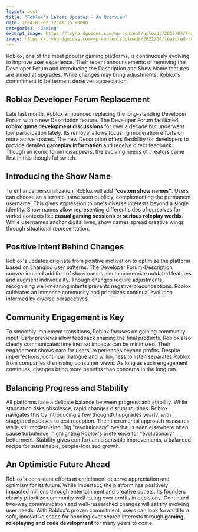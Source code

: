 ```yaml
---
layout: post
title: "Roblox's Latest Updates - An Overview"
date: 2024-01-02 12:41:15 +0000
categories: "Gaming"
excerpt_image: https://tryhardguides.com/wp-content/uploads/2022/04/featured-roblox-bedwars-disasters.jpg
image: https://tryhardguides.com/wp-content/uploads/2022/04/featured-roblox-bedwars-disasters.jpg
---
```


Roblox, one of the most popular gaming platforms, is continuously evolving to improve user experience. Their recent announcements of removing the Developer Forum and introducing the Description and Show Name features are aimed at upgrades. While changes may bring adjustments, Roblox's commitment to betterment deserves appreciation.
## Roblox Developer Forum Replacement  
Late last month, Roblox announced replacing the long-standing Developer Forum with a new Description feature. The Developer Forum facilitated **roblox game development discussions** for over a decade but underwent low participation lately. Its removal allows focusing moderation efforts on more active spaces. The new Description offers flexibility for developers to provide detailed **gameplay information** and receive direct feedback. Though an iconic forum disappears, the evolving needs of creators came first in this thoughtful switch.
## Introducing the Show Name 
To enhance personalization, Roblox will add **"custom show names"**. Users can choose an alternate name seen publicly, complementing the permanent username. This gives expression to one's diverse interests beyond a single identity. Show names allow representing different sides of ourselves for varied contexts like **casual gaming sessions** or **serious roleplay worlds**. While usernames anchor digital lives, show names spread creative wings through situational representation. 
## Positive Intent Behind Changes
Roblox's updates originate from positive motivation to optimize the platform based on changing user patterns. The Developer Forum-Description conversion and addition of show names aim to modernize outdated features and augment individuality. Though changes require adjustments, recognizing well-meaning intents prevents negative preconceptions. Roblox cultivates an immense community and prioritizes continual evolution informed by diverse perspectives.
## Community Engagement is Key
To smoothly implement transitions, Roblox focuses on gaining community input. Early previews allow feedback shaping the final products. Roblox also clearly communicates timelines so impacts can be minimized. Their engagement shows care for users' experiences beyond profits. Despite imperfections, continual dialogue and willingness to listen separates Roblox from companies dismissing consumer views. As long as such engagement continues, changes bring more benefits than concerns in the long run.
## Balancing Progress and Stability  
All platforms face a delicate balance between progress and stability. While stagnation risks obsolesce, rapid changes disrupt routines. Roblox navigates this by introducing a few thoughtful upgrades yearly, with staggered releases to test reception. Their incremental approach reassures while still modernizing. Big "revolutionary" overhauls seen elsewhere often cause turbulence, highlighting Roblox's preference for "evolutionary" betterment. Stability gives comfort amid sensible improvements, a balanced recipe for sustainable, people-focused growth.
## An Optimistic Future Ahead
Roblox's consistent efforts at enrichment deserve appreciation and optimism for its future. While imperfect, the platform has positively impacted millions through entertainment and creative outlets. Its founders clearly prioritize community well-being over profits in decisions. Continued two-way communication and well-researched changes will satisfy evolving user needs. With Roblox's proven commitment, users can look forward to a safe, innovative space for bonding over shared interests through **gaming, roleplaying and code development** for many years to come.